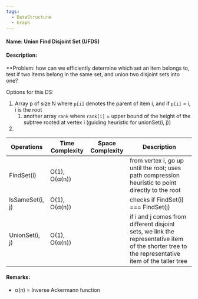 ```yaml
---
tags:
  - DataStructure
  - Graph
---
```

#### Name: Union Find Disjoint Set (UFDS)

#### Description: 
**Problem: how can we efficiently determine which set an item belongs to, test if two items belong in the same set, and union two disjoint sets into one?

Options for this DS:
1. Array p of size N where `p[i]` denotes the parent of item i, and if `p[i]` = i, i is the root
	1. another array `rank` where `rank[i]` = upper bound of the height of the subtree rooted at vertex i (guiding heuristic for unionSet(i, j))
2. 

| Operations      | Time Complexity | Space Complexity | Description                                                                                                                                      |
| --------------- | --------------- | ---------------- | ------------------------------------------------------------------------------------------------------------------------------------------------ |
| FindSet(i)      | O(1), O(α(n))   |                  | from vertex i, go up until the root; uses path compression heuristic to point directly to the root                                               |
| IsSameSet(i, j) | O(1), O(α(n))   |                  | checks if FindSet(i) === FindSet(j)                                                                                                              |
| UnionSet(i, j)  | O(1), O(α(n))   |                  | if i and j comes from different disjoint sets, we link the representative item of the shorter tree to the representative item of the taller tree |

#### Remarks:
- α(n) = Inverse Ackermann function